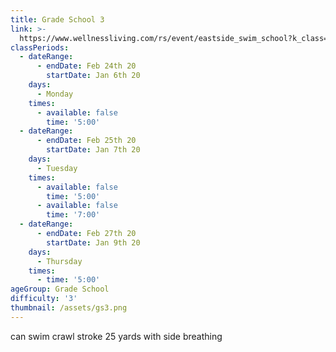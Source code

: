 ```yaml
---
title: Grade School 3
link: >-
  https://www.wellnessliving.com/rs/event/eastside_swim_school?k_class=139403&k_class_tab=10911
classPeriods:
  - dateRange:
      - endDate: Feb 24th 20
        startDate: Jan 6th 20
    days:
      - Monday
    times:
      - available: false
        time: '5:00'
  - dateRange:
      - endDate: Feb 25th 20
        startDate: Jan 7th 20
    days:
      - Tuesday
    times:
      - available: false
        time: '5:00'
      - available: false
        time: '7:00'
  - dateRange:
      - endDate: Feb 27th 20
        startDate: Jan 9th 20
    days:
      - Thursday
    times:
      - time: '5:00'
ageGroup: Grade School
difficulty: '3'
thumbnail: /assets/gs3.png
---
```

can swim crawl stroke 25 yards with side breathing

